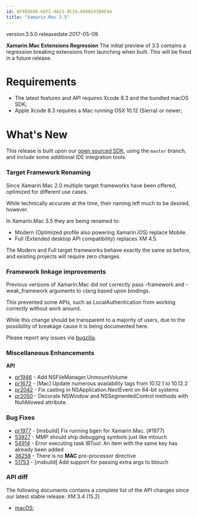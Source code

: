 ```yaml
---
id: BF9EDE0A-6EFC-4A23-8C34-6600241B0F44
title: "Xamarin.Mac 3.5"
---
```


version:3.5.0
releasedate:2017-05-09

<div class="note">
	<b>Xamarin.Mac Extensions Regression</b>
	The initial preview of 3.5 contains a regression breaking extensions from launching when built. This will be fixed in a future release.
	</div>


Requirements
============

- The latest features and API requires Xcode 8.3 and the bundled macOS SDK;
- Apple Xcode 8.3 requires a Mac running OSX 10.12 (Sierra) or newer;

What's New
==========

This release is built upon our [open sourced SDK](https://github.com/xamarin/xamarin-macios),
using the `master` branch, and include some additional IDE integration tools.

### Target Framework Renaming

Since Xamarin.Mac 2.0 multiple target frameworks have been offered, optimized for different use cases. 

While technically accurate at the time, their naming left much to be desired, however.

In Xamarin.Mac 3.5 they are being renamed to:

- Modern (Optimized profile also powering Xamarin.iOS) replace Mobile.
- Full (Extended desktop API compatibility) replaces XM 4.5.

The Modern and Full target frameworks behave exactly the same as before, and existing projects will require zero changes.

### Framework linkage improvements

Previous versions of Xamarin.Mac did not correctly pass -framework and -weak_framework arguments to clang based upon bindings.

This prevented some APIs, such as LocalAuthentication from working correctly without work around.

While this change should be transparent to a majority of users, due to the possibility of breakage cause it is being documented here.

Please report any issues via [bugzilla](https://bugzilla.xamarin.com/).

### Miscellaneous Enhancements

**API**

* [pr1946](https://github.com/xamarin/xamarin-macios/pull/1946) - Add NSFileManager.UnmountVolume
* [pr1672](https://github.com/xamarin/xamarin-macios/pull/1672) - [Mac] Update numerous availability tags from 10.12.1 to 10.12.2
* [pr2042](https://github.com/xamarin/xamarin-macios/pull/2042) - Fix casting in NSApplication.NextEvent on 64-bit systems
* [pr2050](https://github.com/xamarin/xamarin-macios/pull/2050) - Decorate NSWindow and NSSegmentedControl methods with NullAllowed attribute.

### Bug Fixes

* [pr1977](https://github.com/xamarin/xamarin-macios/pull/1977) -  [msbuild] Fix running bgen for Xamarin.Mac. (#1977)
* [53927](https://bugzilla.xamarin.com/show_bug.cgi?id=53927) - MMP should ship debugging symbols just like mtouch
* [54914](https://bugzilla.xamarin.com/show_bug.cgi?id=54914) - Error executing task IBTool: An item with the same key has already been added
* [36258](https://bugzilla.xamarin.com/show_bug.cgi?id=36258) - There is no __MAC__ pre-processor directive
* [51753](https://bugzilla.xamarin.com/show_bug.cgi?id=51753) - [msbuild] Add support for passing extra args to btouch


### API diff

The following documents contains a complete list of the API changes since our latest stable release: XM 3.4 (15.2)

* [macOS](/releases/mac/api_changes/mac_3.4_to_3.5);

